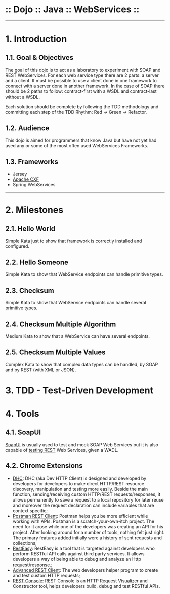 ﻿:: Dojo :: Java :: WebServices ::
=================================

----

# 1. Introduction

## 1.1. Goal & Objectives

The goal of this dojo is to act as a laboratory to experiment with SOAP and REST WebServices. For each web service type there are 2 parts: a server and a client. It must be possible to use a client done in one framework to connect with a server done in another framework. In the case of SOAP there should be 2 paths to follow: contract-first with a WSDL and contract-last without a WSDL.

Each solution should be complete by following the TDD methodology and committing each step of the TDD Rhythm: Red -> Green -> Refactor.

## 1.2. Audience

This dojo is aimed for programmers that know Java but have not yet had used any or some of the most often used WebServices Frameworks.

## 1.3. Frameworks

- Jersey
- [Apache CXF](CXF)
- Spring WebServices

----

# 2. Milestones

## 2.1. Hello World

Simple Kata just to show that framework is correctly installed and configured.

## 2.2. Hello Someone

Simple Kata to show that WebService endpoints can handle primitive types.

## 2.3. Checksum

Simple Kata to show that WebService endpoints can handle several primitive types.

## 2.4. Checksum Multiple Algorithm

Medium Kata to show that a WebService can have several endpoints.

## 2.5. Checksum Multiple Values

Complex Kata to show that complex data types can be handled, by SOAP and by REST (with XML or JSON).

# 3. TDD - Test-Driven Development

# 4. Tools

## 4.1. SoapUI

[SoapUI](http://www.soapui.org/) is usually used to test and mock SOAP Web Services but it is also capable of [testing REST](http://www.soapui.org/rest-testing.html) Web Services, given a WADL.

## 4.2. Chrome Extensions

- [DHC](https://chrome.google.com/webstore/detail/dhc-resthttp-api-client/aejoelaoggembcahagimdiliamlcdmfm): DHC (aka Dev HTTP Client) is designed and developed by developers for developers to make direct HTTP/REST resource discovery, manipulation and testing more easily. Beside the main function, sending/receiving custom HTTP/REST requests/responses, it allows permanently to save a request to a local repository for later reuse and moreover the request declaration can include variables that are context specific;
- [Postman REST Client](https://chrome.google.com/webstore/detail/postman-rest-client/fdmmgilgnpjigdojojpjoooidkmcomcm?hl=en): Postman helps you be more efficient while working with APIs. Postman is a scratch-your-own-itch project. The need for it arose while one of the developers was creating an API for his project. After looking around for a number of tools, nothing felt just right. The primary features added initially were a history of sent requests and collections;
- [RestEasy](https://chrome.google.com/webstore/detail/resteasy/nojelkgnnpdmhpankkiikipkmhgafoch): RestEasy is a tool that is targeted against developers who perform RESTful API calls against third party services. It allows developers a way of being able to debug and analyze an Http request/response.;
- [Advanced REST Client](https://chrome.google.com/webstore/detail/advanced-rest-client/hgmloofddffdnphfgcellkdfbfbjeloo/reviews?hl=en-US&utm_source=ARC): The web developers helper program to create and test custom HTTP requests;
- [REST Console](https://chrome.google.com/webstore/detail/rest-console/cokgbflfommojglbmbpenpphppikmonn?hl=en): REST Console is an HTTP Request Visualizer and Constructor tool, helps developers build, debug and test RESTful APIs.
